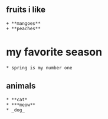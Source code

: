 fruits i like
--------------
	+ **mangoes**
	+ **peaches**

my favorite season
==================
	* spring is my number one

## animals ##
	* **cat*
	* ***meow**
	* _dog_